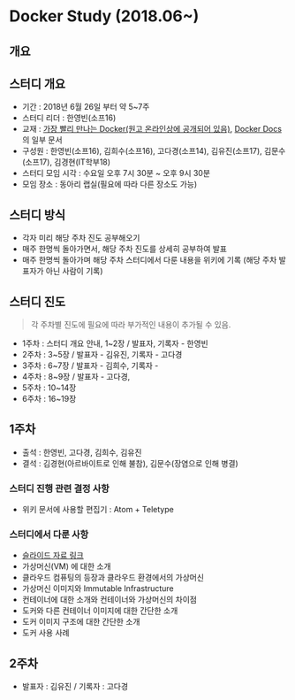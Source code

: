 # Docker Study (2018.06~)

## 개요

## 스터디 개요
- 기간 : 2018년 6월 26일 부터 약 5~7주
- 스터디 리더 : 한영빈(소프16)
- 교재 : [가장 빨리 만나는 Docker(원고 온라인상에 공개되어 있음)](http://pyrasis.com/docker.html), [Docker Docs](https://docs.docker.com/)의 일부 문서
- 구성원 : 한영빈(소프16), 김희수(소프16), 고다경(소프14), 김유진(소프17), 김문수(소프17), 김경현(IT학부18)
- 스터디 모임 시각 : 수요일 오후 7시 30분 ~ 오후 9시 30분
- 모임 장소 : 동아리 랩실(필요에 따라 다른 장소도 가능)

## 스터디 방식

- 각자 미리 해당 주차 진도 공부해오기
- 매주 한명씩 돌아가면서, 해당 주차 진도를 상세히 공부하여 발표
- 매주 한명씩 돌아가며 해당 주차 스터디에서 다룬 내용을 위키에 기록 (해당 주차 발표자가 아닌 사람이 기록)

## 스터디 진도
> 각 주차별 진도에 필요에 따라 부가적인 내용이 추가될 수 있음.

- 1주차 : 스터디 개요 안내, 1~2장 / 발표자, 기록자 - 한영빈
- 2주차 : 3~5장 / 발표자 - 김유진, 기록자 - 고다경
- 3주차 : 6~7장 / 발표자 - 김희수, 기록자 -
- 4주차 : 8~9장 / 발표자 - 고다경,
- 5주차 : 10~14장
- 6주차 : 16~19장

## 1주차

- 출석 : 한영빈, 고다경, 김희수, 김유진
- 결석 : 김경현(아르바이트로 인해 불참), 김문수(장염으로 인해 병결)

### 스터디 진행 관련 결정 사항

- 위키 문서에 사용할 편집기 : Atom + Teletype

### 스터디에서 다룬 사항

- [슬라이드 자료 링크](docker-2018-slides/docker-week-1.pdf)
- 가상머신(VM) 에 대한 소개
- 클라우드 컴퓨팅의 등장과 클라우드 환경에서의 가상머신
- 가상머신 이미지와 Immutable Infrastructure
- 컨테이너에 대한 소개와 컨테이너와 가상머신의 차이점
- 도커와 다른 컨테이너 이미지에 대한 간단한 소개
- 도커 이미지 구조에 대한 간단한 소개
- 도커 사용 사례

## 2주차

- 발표자 : 김유진 / 기록자 : 고다경
